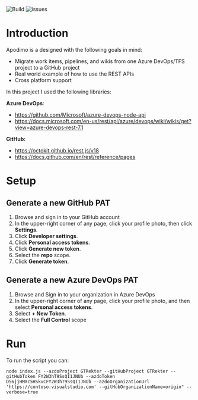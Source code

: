 ![Build](https://github.com/GTRekter/Apodimo/actions/workflows/analysis.yml/badge.svg)
![issues](https://img.shields.io/github/issues/GTRekter/Apodimo)

# Introduction
Apodimo is a designed with the following goals in mind:
- Migrate work items, pipelines, and wikis from one Azure DevOps/TFS project to a GitHub project
- Real world example of how to use the REST APIs
- Cross platform support

In this project I used the following libraries:

**Azure DevOps**: 
- https://github.com/Microsoft/azure-devops-node-api
- https://docs.microsoft.com/en-us/rest/api/azure/devops/wiki/wikis/get?view=azure-devops-rest-7.1

**GitHub:** 
- https://octokit.github.io/rest.js/v18
- https://docs.github.com/en/rest/reference/pages

# Setup
## Generate a new GitHub PAT
1. Browse and sign in to your GitHub account
2. In the upper-right corner of any page, click your profile photo, then click **Settings**.
3. Click **Developer settings**.
4. Click **Personal access tokens**.
5. Click **Generate new token**.
6. Select the **repo** scope.
7. Click **Generate token**.

## Generate a new Azure DevOps PAT
1. Browse and Sign in to your organization in Azure DevOps
2. In the upper-right corner of any page, click your profile photo, and then select **Personal access tokens**.
3. Select **+ New Token**.
4. Select the **Full Control** scope 

# Run
To run the script you can:
```
node index.js --azdoProject GTRekter --gitHubProject GTRekter --gitHubToken FY2W3hT9SsQI1JNUb --azdoToken D56jjHMXc5HSkvCFY2W3hT9SsQI1JNUb --azdoOrganizationUrl 'https://contoso.visualstudio.com' --gitHubOrganizationName=origin" --verbose=true
```
